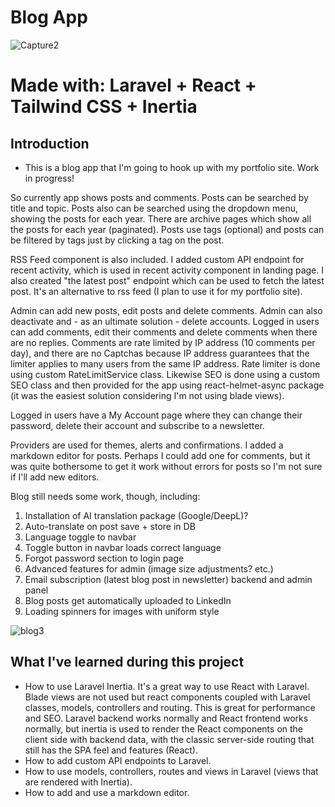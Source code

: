 # Blog App

![Capture2](https://github.com/user-attachments/assets/d7b27022-45c0-47f7-b1b8-70adfe710f4f)

# Made with: Laravel + React + Tailwind CSS + Inertia

## Introduction

- This is a blog app that I'm going to hook up with my portfolio site. Work in progress!

So currently app shows posts and comments. Posts can be searched by title and topic. Posts also can be searched using the dropdown menu, showing the posts for each year. There are archive pages which show all the posts for each year (paginated). Posts use tags (optional) and posts can be filtered by tags just by clicking a tag on the post.

RSS Feed component is also included. I added custom API endpoint for recent activity, which is used in recent activity component in landing page. I also created "the latest post" endpoint which can be used to fetch the latest post. It's an alternative to rss feed (I plan to use it for my portfolio site).

Admin can add new posts, edit posts and delete comments. Admin can also deactivate and - as an ultimate solution - delete accounts. Logged in users can add comments, edit their comments and delete comments when there are no replies. Comments are rate limited by IP address (10 comments per day), and there are no Captchas because IP address guarantees that the limiter applies to many users from the same IP address. Rate limiter is done using custom RateLimitService class. Likewise SEO is done using a custom SEO class and then provided for the app using react-helmet-async package (it was the easiest solution considering I'm not using blade views).

Logged in users have a My Account page where they can change their password, delete their account and subscribe to a newsletter.

Providers are used for themes, alerts and confirmations. I added a markdown editor for posts. Perhaps I could add one for comments, but it was quite bothersome to get it work without errors for posts so I'm not sure if I'll add new editors.

Blog still needs some work, though, including:

1. Installation of AI translation package (Google/DeepL)?
2. Auto-translate on post save + store in DB
3. Language toggle to navbar
4. Toggle button in navbar loads correct language
5. Forgot password section to login page
6. Advanced features for admin (image size adjustments? etc.)
7. Email subscription (latest blog post in newsletter) backend and admin panel
8. Blog posts get automatically uploaded to LinkedIn
9. Loading spinners for images with uniform style

![blog3](https://github.com/user-attachments/assets/9b47ad5c-13f9-4858-9291-1eb1d2397d96)

## What I've learned during this project

- How to use Laravel Inertia. It's a great way to use React with Laravel. Blade views are not used but react components coupled with Laravel classes, models, controllers and routing. This is great for performance and SEO. Laravel backend works normally and React frontend works normally, but inertia is used to render the React components on the client side with backend data, with the classic server-side routing that still has the SPA feel and features (React).
- How to add custom API endpoints to Laravel.
- How to use models, controllers, routes and views in Laravel (views that are rendered with Inertia).
- How to add and use a markdown editor.